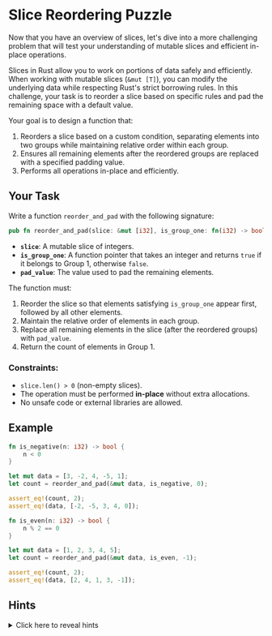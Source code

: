 # Slice Reordering Puzzle

Now that you have an overview of slices, let's dive into a more challenging problem that will test your understanding of mutable slices and efficient in-place operations.

Slices in Rust allow you to work on portions of data safely and efficiently. When working with mutable slices (`&mut [T]`), you can modify the underlying data while respecting Rust's strict borrowing rules. In this challenge, your task is to reorder a slice based on specific rules and pad the remaining space with a default value.

Your goal is to design a function that:

1. Reorders a slice based on a custom condition, separating elements into two groups while maintaining relative order within each group.
2. Ensures all remaining elements after the reordered groups are replaced with a specified padding value.
3. Performs all operations in-place and efficiently.

## Your Task

Write a function `reorder_and_pad` with the following signature:

```rust
pub fn reorder_and_pad(slice: &mut [i32], is_group_one: fn(i32) -> bool, pad_value: i32) -> usize;
```

- **`slice`**: A mutable slice of integers.
- **`is_group_one`**: A function pointer that takes an integer and returns `true` if it belongs to Group 1, otherwise `false`.
- **`pad_value`**: The value used to pad the remaining elements.

The function must:

1. Reorder the slice so that elements satisfying `is_group_one` appear first, followed by all other elements.
2. Maintain the relative order of elements in each group.
3. Replace all remaining elements in the slice (after the reordered groups) with `pad_value`.
4. Return the count of elements in Group 1.

### Constraints:

- `slice.len() > 0` (non-empty slices).
- The operation must be performed **in-place** without extra allocations.
- No unsafe code or external libraries are allowed.

## Example

```rust
fn is_negative(n: i32) -> bool {
    n < 0
}

let mut data = [3, -2, 4, -5, 1];
let count = reorder_and_pad(&mut data, is_negative, 0);

assert_eq!(count, 2);
assert_eq!(data, [-2, -5, 3, 4, 0]);
```

```rust
fn is_even(n: i32) -> bool {
    n % 2 == 0
}

let mut data = [1, 2, 3, 4, 5];
let count = reorder_and_pad(&mut data, is_even, -1);

assert_eq!(count, 2);
assert_eq!(data, [2, 4, 1, 3, -1]);
```

## Hints

<details>
    <summary>Click here to reveal hints</summary>

1. **Reordering elements**: You can use a loop to iterate through the slice and track indices for each group.
2. **Maintaining relative order**: A two-pass solution with additional temporary indices can help maintain order.
3. **Padding values**: Use slice slicing techniques to fill the unused portion of the slice with the `pad_value`.
4. **Counting group members**: Track the number of elements satisfying the condition as you process the slice.

</details>
